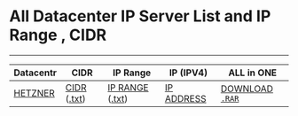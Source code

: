 # All Datacenter IP Server List and IP Range , CIDR

---

| Datacentr | CIDR | IP Range | IP (IPV4) | ALL in ONE |
| ---       | ---  | ---      | ---       | ---        |
| [HETZNER](https://github.com/Pymmdrza/Datacenter_List_DataBase_IP/tree/mainx/Hetzner)   | [CIDR](https://github.com/Pymmdrza/Datacenter_List_DataBase_IP/blob/mainx/Hetzner/CIDR.md) ([.txt](https://github.com/Pymmdrza/Datacenter_List_DataBase_IP/blob/mainx/Hetzner/CIDR.txt)) | [IP RANGE](https://github.com/Pymmdrza/Datacenter_List_DataBase_IP/blob/mainx/Hetzner/IPRANGE.md) ([.txt](https://github.com/Pymmdrza/Datacenter_List_DataBase_IP/blob/mainx/Hetzner/IP-Range.txt)) | [IP ADDRESS](https://github.com/Pymmdrza/Datacenter_List_DataBase_IP/blob/mainx/Hetzner/ip.md)| [DOWNLOAD `.RAR`](https://github.com/Pymmdrza/Datacenter_List_DataBase_IP/blob/mainx/Hetzner/hetznerAllip.rar)   |

